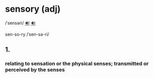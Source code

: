 # sensory (adj)

/ˈsensəri/ [🔊](https://www.oxfordlearnersdictionaries.com/media/english/uk_pron/s/sen/senso/sensory__gb_1.mp3) [🔊](https://www.oxfordlearnersdictionaries.com/media/english/us_pron/s/sen/senso/sensory__us_1.mp3)

sen-so-ry /ˈsen-sə-ri/

## 1.

### relating to sensation or the physical senses; transmitted or perceived by the senses
